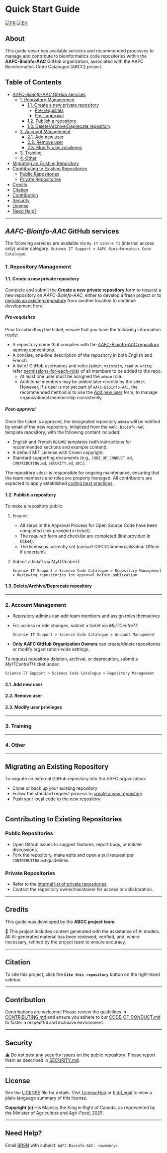 <!-- omit in toc -->
# Quick Start Guide

[![FR](https://img.shields.io/badge/lang-FR-yellow.svg)](README_FR.md)
[![EN](https://img.shields.io/badge/lang-EN-blue.svg)](https://github.com/AAFC-Bioinfo-AAC/quick-start-guide)

<!-- omit in toc -->
## About

This guide describes available services and recommended processes to manage and contribute to bioinformatics code repositories within the **AAFC-Bioinfo-AAC** GitHub organization, associated with the AAFC Bioinformatics Code Catalogue (ABCC) project.

<!-- omit in toc -->
## Table of Contents

- [*AAFC-Bioinfo-AAC* GitHub services](#aafc-bioinfo-aac-github-services)
  - [1. Repository Management](#1-repository-management)
    - [1.1. Create a new private repository](#11-create-a-new-private-repository)
      - [Pre-requisites](#pre-requisites)
      - [Post-approval](#post-approval)
    - [1.2. Publish a repository](#12-publish-a-repository)
    - [1.3. Delete/Archive/Deprecate repository](#13-deletearchivedeprecate-repository)
  - [2. Account Management](#2-account-management)
    - [2.1. Add new user](#21-add-new-user)
    - [2.2. Remove user](#22-remove-user)
    - [2.3. Modify user privileges](#23-modify-user-privileges)
  - [3. Training](#3-training)
  - [4. Other](#4-other)
- [Migrating an Existing Repository](#migrating-an-existing-repository)
- [Contributing to Existing Repositories](#contributing-to-existing-repositories)
  - [Public Repositories](#public-repositories)
  - [Private Repositories](#private-repositories)
- [Credits](#credits)
- [Citation](#citation)
- [Contribution](#contribution)
- [Security](#security)
- [License](#license)
- [Need Help?](#need-help)

---

## *AAFC-Bioinfo-AAC* GitHub services

The following services are available via `My IT Centre TI` (internal access only) under category: `Science IT Support > AAFC Bioinformatics Code Catalogue`.

### 1. Repository Management

#### 1.1. Create a new private repository

Complete and submit the **Create a new private repository** form to request a new repository on *AAFC-Bioinfo-AAC*, either to develop a fresh project or to [migrate an existing repository](./README.md#migrating-an-existing-repository) from another location to continue development here.

##### Pre-requisites

Prior to submitting the ticket, ensure that you have the following information ready:

- A repository name that complies with the [AAFC-Bioinfo-AAC repository naming conventions](./docs/repo-naming-style-guide.md).
- A concise, one-line description of the repository in both English and French.
- A list of GitHub usernames and roles (`admin`, `maintain`, `read` or `write`; refer [permissions-for-each-role](https://docs.github.com/en/organizations/managing-user-access-to-your-organizations-repositories/managing-repository-roles/repository-roles-for-an-organization#permissions-for-each-role)) of all members to be added to the repo.
  - At least one user must be assigned the `admin` role.
  - Additional members may be added later directly by the `admin`. However, if a user is not yet part of `AAFC-Bioinfo-AAC`, the recommended method is to use the [Add new user](./README.md#21-add-new-user) form, to manage organizational membership consistently.

##### Post-approval

Once the ticket is approved, the designated repository `admin` will be notified by email of the new repository, initialized from the `AAFC-Bioinfo-AAC` template repository, with the following content included:

- English and French `README` templates (with instructions for recommended sections and example content).
- A default MIT License with Crown copyright.
- Standard supporting documents (e.g., `CODE_OF_CONDUCT.md`, `CONTRIBUTING.md`, `SECURITY.md`, etc.).

The repository `admin` is responsible for ongoing maintenance, ensuring that the team members and roles are properly managed. All contributors are expected to apply established [coding best practices](./docs/coding-best-practices.md).

#### 1.2. Publish a repository

To make a repository public:

1. Ensure:
   - All steps in the Approval Process for Open Source Code have been completed (link provided in ticket)
   - The required form and checklist are completed (link provided in ticket).
   - The license is correctly set (consult OIPC/Commercialization Officer if uncertain).

2. Submit a ticket via *MyITCentreTI*:

   ```text
   Science IT Support > Science Code Catalogue > Repository Management > Reviewing repositories for approval before publication
   ```

#### 1.3. Delete/Archive/Deprecate repository

---

### 2. Account Management

- Repository admins can add team members and assign roles themselves
- For access or role changes, submit a ticket via *MyITCentreTI*:

   ```text
   Science IT Support > Science Code Catalogue > Account Management
   ```

- **Only AAFC GitHub Organization Owners** can create/delete repositories or modify organization-wide settings.

To request repository deletion, archival, or deprecation, submit a *MyITCentreTI* ticket under:

   ```text
   Science IT Support > Science Code Catalogue > Repository Management
   ```

#### 2.1. Add new user

#### 2.2. Remove user

#### 2.3. Modify user privileges

---

### 3. Training

---

### 4. Other

---

## Migrating an Existing Repository

To migrate an external GitHub repository into the AAFC organization:

- Clone or back up your existing repository
- Follow the standard request process to [create a new repository](#requesting-a-new-github-repository)
- Push your local code to the new repository

---

## Contributing to Existing Repositories

### Public Repositories

- Open Github issues to suggest features, report bugs, or initiate discussions.
- Fork the repository, make edits and open a pull request per `CONTRIBUTING.md` guidelines.

### Private Repositories

- Refer to the [internal list of private repositories](https://001gc.sharepoint.com/:u:/r/sites/42732/SitePages/abcc-private-repos.aspx?csf=1&web=1&e=jXxrXb).
- Contact the repository owner/maintainer for access or collaboration.

---

## Credits

This guide was developed by the **ABCC project team**.

🤖 This project includes content generated with the assistance of AI models. All AI-generated material has been reviewed, verified, and, where necessary, refined by the project team to ensure accuracy.

---

## Citation

To cite this project, click the **`Cite this repository`** button on the right-hand sidebar.

---

## Contribution

Contributions are welcome! Please review the guidelines in [CONTRIBUTING.md](CONTRIBUTING.md) and ensure you adhere to our [CODE_OF_CONDUCT.md](CODE_OF_CONDUCT.md) to foster a respectful and inclusive environment.

---

## Security

⚠️ Do not post any security issues on the public repository! Please report them as described in [SECURITY.md](SECURITY.md).

---

## License

See the [LICENSE](LICENSE) file for details. Visit [LicenseHub](https://licensehub.org) or [tl;drLegal](https://www.tldrlegal.com/) to view a plain-language summary of this license.

**Copyright (c)** His Majesty the King in Right of Canada, as represented by the Minister of Agriculture and Agri-Food, 2025.

---

## Need Help?

Email [BRSN](mailto:aafc.bioinfosupport.aac@agr.gc.ca) with subject: `AAFC-Bioinfo-AAC: <summary>`
